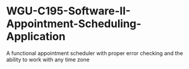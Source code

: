 # WGU-C195-Software-II-Appointment-Scheduling-Application
A functional appointment scheduler with proper error checking and the ability to work with any time zone
